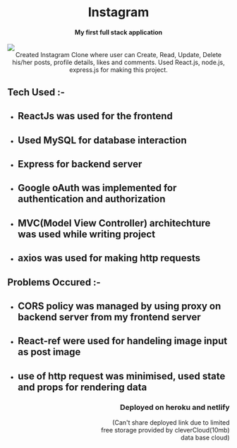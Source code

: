 <div align="center">
    <h1>Instagram</h1>
</div>
<h4 align="center">My first full stack application</h4>
<a href="https://drive.google.com/drive/u/0/folders/18vgnYQ8mjg-oaMXVNKaKrtJlWUWmBOki">
  <img src="https://user-images.githubusercontent.com/48654802/111037633-fc48ae00-844a-11eb-881a-7af23f07a846.png">
    </a>
    <div align="center">
        Created Instagram Clone where user can Create, Read, Update, Delete his/her posts, profile details, likes and comments.
Used React.js, node.js, express.js for making this project.
    </div>
<h2>Tech Used :-</h2>
<ul>
    <li><h2>ReactJs was used for the frontend </h2></li>
    <li><h2>Used MySQL for database interaction</h2></li>
    <li><h2>Express for backend server</h2></li>
    <li><h2>Google oAuth was implemented for authentication and authorization</h2></li>    
    <li><h2>MVC(Model View Controller) architechture was used while writing project</h2></li>    
    <li><h2>axios was used for making http requests</h2></li>
</ul>
<h2>Problems Occured :-</h2>
<ul>
    <li><h2>CORS policy was managed by using proxy on backend server from my frontend  server</h2></li>
    <li><h2>React-ref were used for handeling image input as post image </h2></li>
    <li><h2>use of http request was minimised, used state and props for rendering data</h2></li>
<div align = "right">
    <h3>Deployed on heroku and netlify</h3>
    <p>(Can't share deployed link due to limited <br>free storage provided by cleverCloud(10mb)<br> data base cloud)</p>
</div>
